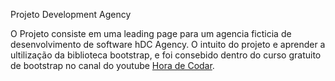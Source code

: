 Projeto Development Agency

O Projeto consiste em uma leading page para um agencia ficticia de desenvolvimento de software hDC Agency.
O intuito do projeto e aprender a ultilização da biblioteca bootstrap, e foi consebido dentro do curso gratuito de bootstrap no canal do youtube <a href='https://www.youtube.com/watch?v=SmQMZ36hJJY&list=PLnDvRpP8Bnexu5wvxogy6N49_S5Xk8Cze' target='blank'>Hora de Codar</a>.